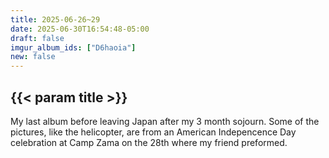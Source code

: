 ```yaml
---
title: 2025-06-26~29
date: 2025-06-30T16:54:48-05:00
draft: false
imgur_album_ids: ["D6haoia"]
new: false
---
```


<h2 id="title">{{< param title >}}</h2>

My last album before leaving Japan after my 3 month sojourn. Some of the pictures, like the helicopter, are from an American Indepencence Day celebration at Camp Zama on the 28th where my friend preformed.
